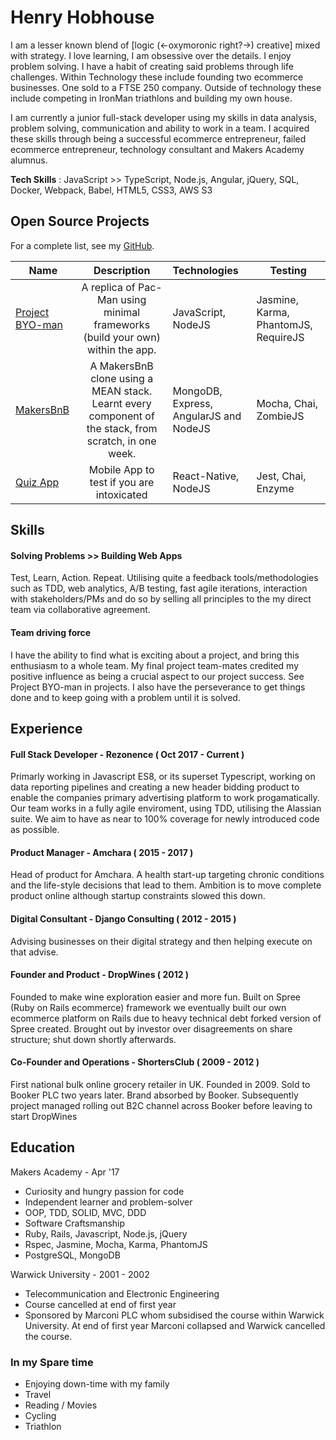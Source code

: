 # Henry Hobhouse

I am a lesser known blend of [logic (<-oxymoronic right?->) creative] mixed with strategy. I love learning, I am obsessive over the
details. I enjoy problem solving. I have a habit of creating said problems through life challenges. Within Technology these include
founding two ecommerce businesses. One sold to a FTSE 250 company. Outside of technology these include competing in IronMan triathlons
and building my own house.

I am currently a junior full-stack developer using my skills in data analysis, problem solving, communication and
ability to work in a team. I acquired these skills through being a successful ecommerce entrepreneur, failed ecommerce
entrepreneur, technology consultant and Makers Academy alumnus.

**Tech Skills** : JavaScript >> TypeScript, Node.js, Angular, jQuery, SQL, Docker, Webpack, Babel, HTML5, CSS3, AWS S3

## Open Source Projects

For a complete list, see my [GitHub](https://github.com/henryhobhouse?tab=repositories).

| Name | Description  | Technologies |  Testing |
| -------------------------- |:-----------------------------------------------------------------------------:|:-------------------|-------------------|
| [Project BYO-man](https://github.com/henryhobhouse/project_byoman)| A replica of Pac-Man using minimal frameworks (build your own) within the app. | JavaScript,  NodeJS | Jasmine, Karma, PhantomJS, RequireJS |
| [MakersBnB](https://github.com/henryhobhouse/Makersbnb) | A MakersBnB clone using a MEAN stack. Learnt every component of the stack, from scratch, in one week. | MongoDB, Express, AngularJS and NodeJS | Mocha, Chai, ZombieJS  |
| [Quiz App](https://github.com/henryhobhouse/quiz-app) | Mobile App to test if you are intoxicated | React-Native, NodeJS | Jest, Chai, Enzyme |  

## Skills

#### Solving Problems >> Building Web Apps
Test, Learn, Action. Repeat. Utilising quite a feedback tools/methodologies such as TDD, web analytics, A/B testing, fast agile
iterations, interaction with stakeholders/PMs and do so by selling all principles to the my direct team via collaborative agreement.

#### Team driving force
I have the ability to find what is exciting about a project, and bring this enthusiasm to a whole team. My final project team-mates
credited my positive influence as being a crucial aspect to our project success. See Project BYO-man in projects. I also have the
perseverance to get things done and to keep going with a problem until it is solved.

## Experience

#### Full Stack Developer - Rezonence ( Oct 2017 - Current )
Primarly working in Javascript ES8, or its superset Typescript, working on data reporting pipelines and creating a new header bidding 
product to enable the companies primary advertising platform to work progamatically. Our team works in a fully agile enviroment, 
using TDD, utilising the Alassian suite. We aim to have as near to 100% coverage for newly introduced code as possible. 

#### Product Manager - Amchara ( 2015 - 2017 )
Head of product for Amchara. A health start-up targeting chronic conditions and the life-style decisions that lead to them.
Ambition is to move complete product online although startup constraints slowed this down. 

#### Digital Consultant - Django Consulting ( 2012 - 2015 )
Advising businesses on their digital strategy and then helping execute on that advise. 

#### Founder and Product - DropWines ( 2012 )
Founded to make wine exploration easier and more fun. Built on Spree (Ruby on Rails ecommerce) framework we eventually built our own
ecommerce platform on Rails due to heavy technical debt forked version of Spree created. Brought out by investor over disagreements on
share structure; shut down shortly afterwards.

#### Co-Founder and Operations - ShortersClub ( 2009 - 2012 )
First national bulk online grocery retailer in UK. Founded in 2009. Sold to Booker PLC two years later. Brand absorbed by Booker.
Subsequently project managed rolling out B2C channel across Booker before leaving to start DropWines

## Education

Makers Academy - Apr '17

- Curiosity and hungry passion for code
- Independent learner and problem-solver
- OOP, TDD, SOLID, MVC, DDD
- Software Craftsmanship
- Ruby, Rails, Javascript, Node.js, jQuery
- Rspec, Jasmine, Mocha, Karma, PhantomJS
- PostgreSQL, MongoDB

Warwick University - 2001 - 2002

- Telecommunication and Electronic Engineering
- Course cancelled at end of first year
- Sponsored by Marconi PLC whom subsidised the course within Warwick University. At end of first year Marconi collapsed and Warwick
cancelled the course.

### In my Spare time

  - Enjoying down-time with my family
  - Travel
  - Reading / Movies 
  - Cycling  
  - Triathlon
